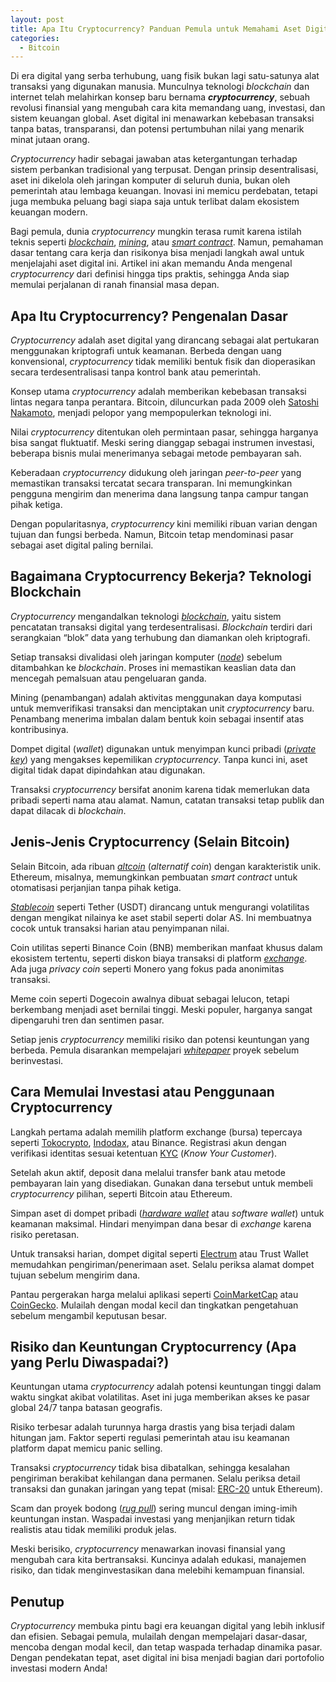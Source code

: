 ```yaml
---
layout: post
title: Apa Itu Cryptocurrency? Panduan Pemula untuk Memahami Aset Digital
categories:
  - Bitcoin
---
```


Di era digital yang serba terhubung, uang fisik bukan lagi satu-satunya alat transaksi yang digunakan manusia. Munculnya teknologi *blockchain* dan internet telah melahirkan konsep baru bernama ***cryptocurrency***, sebuah revolusi finansial yang mengubah cara kita memandang uang, investasi, dan sistem keuangan global. Aset digital ini menawarkan kebebasan transaksi tanpa batas, transparansi, dan potensi pertumbuhan nilai yang menarik minat jutaan orang.

*Cryptocurrency* hadir sebagai jawaban atas ketergantungan terhadap sistem perbankan tradisional yang terpusat. Dengan prinsip desentralisasi, aset ini dikelola oleh jaringan komputer di seluruh dunia, bukan oleh pemerintah atau lembaga keuangan. Inovasi ini memicu perdebatan, tetapi juga membuka peluang bagi siapa saja untuk terlibat dalam ekosistem keuangan modern.

Bagi pemula, dunia *cryptocurrency* mungkin terasa rumit karena istilah teknis seperti [_blockchain_](https://rojocrypto.com/blockchain), [_mining_](https://rojocrypto.com/mining), atau [_smart contract_](https://rojocrypto.com/smart-contract). Namun, pemahaman dasar tentang cara kerja dan risikonya bisa menjadi langkah awal untuk menjelajahi aset digital ini. Artikel ini akan memandu Anda mengenal *cryptocurrency* dari definisi hingga tips praktis, sehingga Anda siap memulai perjalanan di ranah finansial masa depan.

## Apa Itu Cryptocurrency? Pengenalan Dasar

*Cryptocurrency* adalah aset digital yang dirancang sebagai alat pertukaran menggunakan kriptografi untuk keamanan. Berbeda dengan uang konvensional, *cryptocurrency* tidak memiliki bentuk fisik dan dioperasikan secara terdesentralisasi tanpa kontrol bank atau pemerintah.

Konsep utama *cryptocurrency* adalah memberikan kebebasan transaksi lintas negara tanpa perantara. Bitcoin, diluncurkan pada 2009 oleh [Satoshi Nakamoto](https://rojocrypto.com/satoshi-nakamoto), menjadi pelopor yang mempopulerkan teknologi ini.

Nilai *cryptocurrency* ditentukan oleh permintaan pasar, sehingga harganya bisa sangat fluktuatif. Meski sering dianggap sebagai instrumen investasi, beberapa bisnis mulai menerimanya sebagai metode pembayaran sah.

Keberadaan *cryptocurrency* didukung oleh jaringan *peer-to-peer* yang memastikan transaksi tercatat secara transparan. Ini memungkinkan pengguna mengirim dan menerima dana langsung tanpa campur tangan pihak ketiga.

Dengan popularitasnya, *cryptocurrency* kini memiliki ribuan varian dengan tujuan dan fungsi berbeda. Namun, Bitcoin tetap mendominasi pasar sebagai aset digital paling bernilai.

## Bagaimana Cryptocurrency Bekerja? Teknologi Blockchain

*Cryptocurrency* mengandalkan teknologi [*blockchain*](https://rojocrypto.com/blockchain), yaitu sistem pencatatan transaksi digital yang terdesentralisasi. *Blockchain* terdiri dari serangkaian “blok” data yang terhubung dan diamankan oleh kriptografi.

Setiap transaksi divalidasi oleh jaringan komputer ([*node*](https://rojocrypto.com/node)) sebelum ditambahkan ke *blockchain*. Proses ini memastikan keaslian data dan mencegah pemalsuan atau pengeluaran ganda.

Mining (penambangan) adalah aktivitas menggunakan daya komputasi untuk memverifikasi transaksi dan menciptakan unit *cryptocurrency* baru. Penambang menerima imbalan dalam bentuk koin sebagai insentif atas kontribusinya.

Dompet digital (*wallet*) digunakan untuk menyimpan kunci pribadi ([*private key*](https://rojocrypto.com/public-key)) yang mengakses kepemilikan *cryptocurrency*. Tanpa kunci ini, aset digital tidak dapat dipindahkan atau digunakan.

Transaksi *cryptocurrency* bersifat anonim karena tidak memerlukan data pribadi seperti nama atau alamat. Namun, catatan transaksi tetap publik dan dapat dilacak di *blockchain*.

## Jenis-Jenis Cryptocurrency (Selain Bitcoin)

Selain Bitcoin, ada ribuan [*altcoin*](https://rojocrypto.com/altcoin) (*alternatif coin*) dengan karakteristik unik. Ethereum, misalnya, memungkinkan pembuatan *smart contract* untuk otomatisasi perjanjian tanpa pihak ketiga.

[*Stablecoin*](https://rojocrypto.com/stablecoin) seperti Tether (USDT) dirancang untuk mengurangi volatilitas dengan mengikat nilainya ke aset stabil seperti dolar AS. Ini membuatnya cocok untuk transaksi harian atau penyimpanan nilai.

Coin utilitas seperti Binance Coin (BNB) memberikan manfaat khusus dalam ekosistem tertentu, seperti diskon biaya transaksi di platform [*exchange*](https://rojocrypto.com/exchange). Ada juga *privacy coin* seperti Monero yang fokus pada anonimitas transaksi.

Meme coin seperti Dogecoin awalnya dibuat sebagai lelucon, tetapi berkembang menjadi aset bernilai tinggi. Meski populer, harganya sangat dipengaruhi tren dan sentimen pasar.

Setiap jenis *cryptocurrency* memiliki risiko dan potensi keuntungan yang berbeda. Pemula disarankan mempelajari [*whitepaper*](https://rojocrypto.com/white-paper) proyek sebelum berinvestasi.

## Cara Memulai Investasi atau Penggunaan Cryptocurrency

Langkah pertama adalah memilih platform exchange (bursa) tepercaya seperti [Tokocrypto](https://www.tokocrypto.com/account/signup?ref=PROFESOR), [Indodax](https://indodax.com/ref/yusyulianto/1), atau Binance. Registrasi akun dengan verifikasi identitas sesuai ketentuan [KYC](https://rojocrypto.com/KYC) (*Know Your Customer*).

Setelah akun aktif, deposit dana melalui transfer bank atau metode pembayaran lain yang disediakan. Gunakan dana tersebut untuk membeli *cryptocurrency* pilihan, seperti Bitcoin atau Ethereum.

Simpan aset di dompet pribadi ([*hardware wallet*](https://rojocrypto.com/hardware-wallet) atau *software wallet*) untuk keamanan maksimal. Hindari menyimpan dana besar di *exchange* karena risiko peretasan.

Untuk transaksi harian, dompet digital seperti [Electrum](https://electrum.org) atau Trust Wallet memudahkan pengiriman/penerimaan aset. Selalu periksa alamat dompet tujuan sebelum mengirim dana.

Pantau pergerakan harga melalui aplikasi seperti [CoinMarketCap](https://coinmarketcap.com/) atau [CoinGecko](https://www.coingecko.com/). Mulailah dengan modal kecil dan tingkatkan pengetahuan sebelum mengambil keputusan besar.

## Risiko dan Keuntungan Cryptocurrency (Apa yang Perlu Diwaspadai?)

Keuntungan utama *cryptocurrency* adalah potensi keuntungan tinggi dalam waktu singkat akibat volatilitas. Aset ini juga memberikan akses ke pasar global 24/7 tanpa batasan geografis.

Risiko terbesar adalah turunnya harga drastis yang bisa terjadi dalam hitungan jam. Faktor seperti regulasi pemerintah atau isu keamanan platform dapat memicu panic selling.

Transaksi *cryptocurrency* tidak bisa dibatalkan, sehingga kesalahan pengiriman berakibat kehilangan dana permanen. Selalu periksa detail transaksi dan gunakan jaringan yang tepat (misal: [ERC-20](https://rojocrypto.com/erc20) untuk Ethereum).

Scam dan proyek bodong ([*rug pull*](https://rojocrypto.com/rug-pull)) sering muncul dengan iming-imih keuntungan instan. Waspadai investasi yang menjanjikan return tidak realistis atau tidak memiliki produk jelas.

Meski berisiko, *cryptocurrency* menawarkan inovasi finansial yang mengubah cara kita bertransaksi. Kuncinya adalah edukasi, manajemen risiko, dan tidak menginvestasikan dana melebihi kemampuan finansial.

## Penutup

*Cryptocurrency* membuka pintu bagi era keuangan digital yang lebih inklusif dan efisien. Sebagai pemula, mulailah dengan mempelajari dasar-dasar, mencoba dengan modal kecil, dan tetap waspada terhadap dinamika pasar. Dengan pendekatan tepat, aset digital ini bisa menjadi bagian dari portofolio investasi modern Anda!